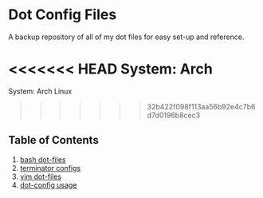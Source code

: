 Dot Config Files
================
A backup repository of all of my dot files for easy set-up and reference.

<<<<<<< HEAD
System: Arch
=======
System: Arch Linux
>>>>>>> 32b422f098f113aa56b92e4c7b6d7d0196b8cec3

## <a name='toc'>Table of Contents</a>
  1. [bash dot-files](https://github.com/routingsparks/dot-files/tree/master/bash)
  2. [terminator configs](https://github.com/routingsparks/dot-files/tree/master/terminator)
  2. [vim dot-files](https://github.com/routingsparks/dot-files/tree/master/vim)
  3. [dot-config usage](#usage)
